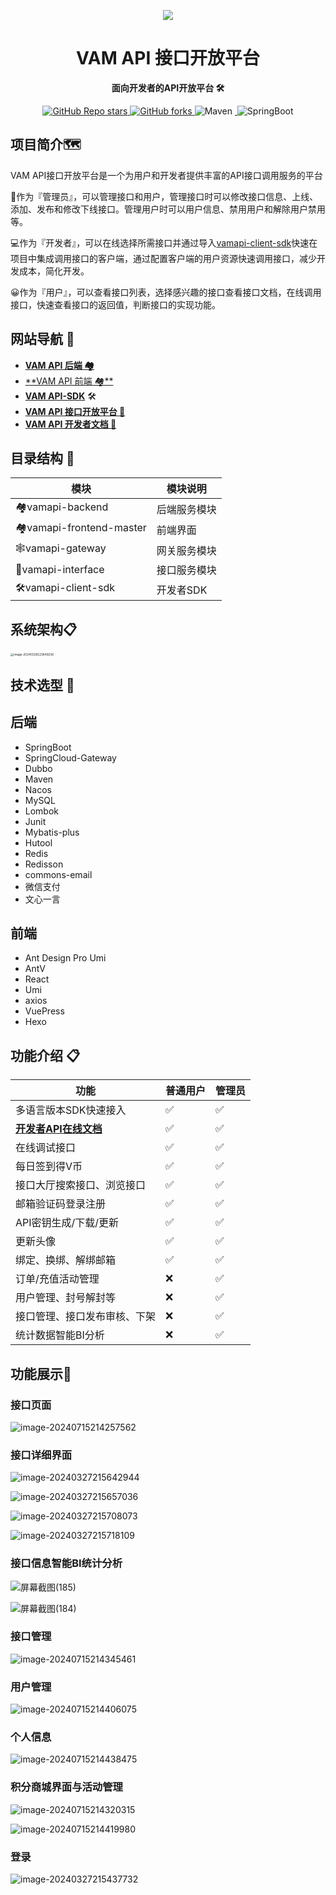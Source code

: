 <p align="center">
    <img src=./imgs/logo.png/>
</p>
<h1 align="center">VAM API 接口开放平台</h1>
<p align="center"><strong>面向开发者的API开放平台 🛠</strong></p>
<div align="center">
<a href="https://github.com/Vampon/VAM-API" target="_blank">
    <img alt="GitHub Repo stars" src="https://img.shields.io/github/stars/Vampon/VAM-API">
</a>
<a href="https://github.com/Vampon/VAM-API" target="_blank">
	<img alt="GitHub forks" src="https://img.shields.io/github/forks/Vampon/VAM-API">
</a>
    <img alt="Maven" src="https://raster.shields.io/badge/Maven-3.9.6-red.svg"/>
<a target="_blank" href="https://www.oracle.com/technetwork/java/javase/downloads/index.html">
        <img alt="" src="https://img.shields.io/badge/JDK-1.8+-green.svg"/>
</a>
    <img alt="SpringBoot" src="https://raster.shields.io/badge/SpringBoot-2.7+-green.svg"/>
</div>

## 项目简介🗺️

VAM API接口开放平台是一个为用户和开发者提供丰富的API接口调用服务的平台

🤝作为『管理员』，可以管理接口和用户，管理接口时可以修改接口信息、上线、添加、发布和修改下线接口。管理用户时可以用户信息、禁用用户和解除用户禁用等。

💻作为『开发者』，可以在线选择所需接口并通过导入[vamapi-client-sdk](https://github.com/Vampon/VAM-API/tree/main/vamapi-client-sdk)快速在项目中集成调用接口的客户端，通过配置客户端的用户资源快速调用接口，减少开发成本，简化开发。

😀作为『用户』，可以查看接口列表，选择感兴趣的接口查看接口文档，在线调用接口，快速查看接口的返回值，判断接口的实现功能。

## 网站导航 🧭

- [**VAM API 后端 🏘️**](https://github.com/Vampon/VAM-API/tree/main/vamapi-backend)
- [**VAM API 前端 🏘**️](https://github.com/Vampon/VAM-API/tree/main/vamapi-frontend-master)
- **[VAM API-SDK](https://github.com/Vampon/VAM-API/tree/main/vamapi-client-sdk)** 🛠
- **[VAM API 接口开放平台 🔗](https://vamapi.cloud/)**
- **[VAM API 开发者文档 📖](https://vampon.github.io/VAM-API-DOC)**

## 目录结构 📑


| 模块                    | 模块说明     |
| ----------------------- | ------------ |
| 🏘️vamapi-backend         | 后端服务模块 |
| 🏘️vamapi-frontend-master | 前端界面     |
| 🕸️vamapi-gateway         | 网关服务模块 |
| 🔗vamapi-interface       | 接口服务模块 |
| 🛠vamapi-client-sdk      | 开发者SDK    |

## 系统架构📋

<img src="./imgs/架构.png" alt="image-20240328223649236" style="zoom: 33%;" />

## 技术选型 🎯

## 后端

- SpringBoot
- SpringCloud-Gateway
- Dubbo
- Maven
- Nacos
- MySQL
- Lombok
- Junit
- Mybatis-plus
- Hutool
- Redis
- Redisson
- commons-email
- 微信支付
- 文心一言

## 前端

- Ant Design Pro Umi
- AntV
- React
- Umi
- axios
- VuePress
- Hexo

## 功能介绍 📋

| **功能**                                                     | **普通用户** | **管理员** |
| ------------------------------------------------------------ | ------------ | ---------- |
| 多语言版本SDK快速接入                                        | ✅            | ✅          |
| **[开发者API在线文档](https://vampon.github.io/VAM-API-DOC)** | ✅            | ✅          |
| 在线调试接口                                                 | ✅            | ✅          |
| 每日签到得V币                                                | ✅            | ✅          |
| 接口大厅搜索接口、浏览接口                                   | ✅            | ✅          |
| 邮箱验证码登录注册                                           | ✅            | ✅          |
| API密钥生成/下载/更新                                        | ✅            | ✅          |
| 更新头像                                                     | ✅            | ✅          |
| 绑定、换绑、解绑邮箱                                         | ✅            | ✅          |
| 订单/充值活动管理                                            | ❌            | ✅          |
| 用户管理、封号解封等                                         | ❌            | ✅          |
| 接口管理、接口发布审核、下架                                 | ❌            | ✅          |
| 统计数据智能BI分析                                           | ❌            | ✅          |

## 功能展示🎯

### 接口页面

![image-20240715214257562](./imgs/image-20240715214257562.png)

### 接口详细界面

![image-20240327215642944](./imgs/image-20240327215642944.png)

![image-20240327215657036](./imgs/image-20240327215657036.png)

![image-20240327215708073](./imgs/image-20240327215708073.png)

![image-20240327215718109](./imgs/image-20240327215718109.png)

### 接口信息智能BI统计分析

![屏幕截图(185)](./imgs/屏幕截图(185).png)

![屏幕截图(184)](./imgs/屏幕截图(184).png)

### 接口管理

![image-20240715214345461](./imgs/image-20240715214345461.png)

### 用户管理

![image-20240715214406075](./imgs/image-20240715214406075.png)

### 个人信息

![image-20240715214438475](./imgs/image-20240715214438475.png)

### 积分商城界面与活动管理

![image-20240715214320315](./imgs/image-20240715214320315.png)



![image-20240715214419980](./imgs/image-20240715214419980.png)

### 登录

![image-20240327215437732](./imgs/image-20240327215437732.png)















